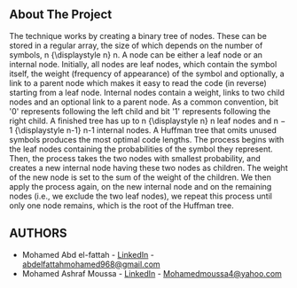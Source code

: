 <!-- ABOUT THE PROJECT -->
## About The Project

The technique works by creating a binary tree of nodes. These can be stored in a regular array, the size of which depends on the number of symbols, n {\displaystyle n} n. A node can be either a leaf node or an internal node. Initially, all nodes are leaf nodes, which contain the symbol itself, the weight (frequency of appearance) of the symbol and optionally, a link to a parent node which makes it easy to read the code (in reverse) starting from a leaf node. Internal nodes contain a weight, links to two child nodes and an optional link to a parent node. As a common convention, bit '0' represents following the left child and bit '1' represents following the right child. A finished tree has up to n {\displaystyle n} n leaf nodes and n − 1 {\displaystyle n-1} n-1 internal nodes. A Huffman tree that omits unused symbols produces the most optimal code lengths.
The process begins with the leaf nodes containing the probabilities of the symbol they represent. Then, the process takes the two nodes with smallest probability, and creates a new internal node having these two nodes as children. The weight of the new node is set to the sum of the weight of the children. We then apply the process again, on the new internal node and on the remaining nodes (i.e., we exclude the two leaf nodes), we repeat this process until only one node remains, which is the root of the Huffman tree.

<!-- AUTHORS -->
 ## AUTHORS
* Mohamed Abd el-fattah - [LinkedIn](https://www.linkedin.com/in/mohamed-abdelfattah-28a283189/) - abdelfattahmohamed968@gmail.com
* Mohamed Ashraf Moussa - [LinkedIn](https://www.linkedin.com/in/mohamed-moussa-baab731a5/) - Mohamedmoussa4@yahoo.com

